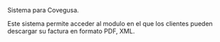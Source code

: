 Sistema para Covegusa.

Este sistema permite acceder al modulo en el que los clientes pueden descargar su factura en formato PDF, XML.
